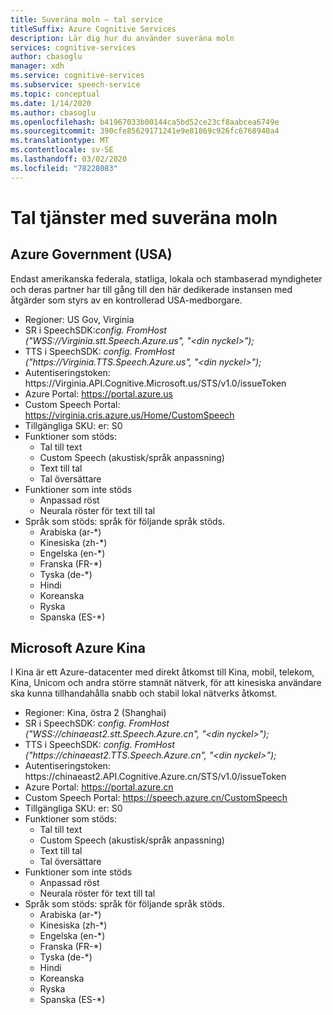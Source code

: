 ```yaml
---
title: Suveräna moln – tal service
titleSuffix: Azure Cognitive Services
description: Lär dig hur du använder suveräna moln
services: cognitive-services
author: cbasoglu
manager: xdh
ms.service: cognitive-services
ms.subservice: speech-service
ms.topic: conceptual
ms.date: 1/14/2020
ms.author: cbasoglu
ms.openlocfilehash: b41967033b00144ca5bd52ce23cf8aabcea6749e
ms.sourcegitcommit: 390cfe85629171241e9e81869c926fc6768940a4
ms.translationtype: MT
ms.contentlocale: sv-SE
ms.lasthandoff: 03/02/2020
ms.locfileid: "78228083"
---
```

# <a name="speech-services-with-sovereign-clouds"></a>Tal tjänster med suveräna moln

## <a name="azure-government-united-states"></a>Azure Government (USA)

Endast amerikanska federala, statliga, lokala och stambaserad myndigheter och deras partner har till gång till den här dedikerade instansen med åtgärder som styrs av en kontrollerad USA-medborgare.
- Regioner: US Gov, Virginia
- SR i SpeechSDK:*config. FromHost ("WSS://Virginia.stt.Speech.Azure.us", "\<din nyckel\>");*
- TTS i SpeechSDK: *config. FromHost ("https[]()://Virginia.TTS.Speech.Azure.us", "\<din nyckel\>");*
- Autentiseringstoken: https[]()://Virginia.API.Cognitive.Microsoft.us/STS/v1.0/issueToken
- Azure Portal: https://portal.azure.us  
- Custom Speech Portal: https://virginia.cris.azure.us/Home/CustomSpeech
- Tillgängliga SKU: er: S0
- Funktioner som stöds:
  - Tal till text
  - Custom Speech (akustisk/språk anpassning)
  - Text till tal
  - Tal översättare
- Funktioner som inte stöds
  - Anpassad röst
  - Neurala röster för text till tal
- Språk som stöds: språk för följande språk stöds.
  - Arabiska (ar-*)
  - Kinesiska (zh-*)
  - Engelska (en-*)
  - Franska (FR-*)
  - Tyska (de-*)
  - Hindi
  - Koreanska
  - Ryska
  - Spanska (ES-*)

## <a name="microsoft-azure-china"></a>Microsoft Azure Kina

I Kina är ett Azure-datacenter med direkt åtkomst till Kina, mobil, telekom, Kina, Unicom och andra större stamnät nätverk, för att kinesiska användare ska kunna tillhandahålla snabb och stabil lokal nätverks åtkomst.
- Regioner: Kina, östra 2 (Shanghai)
- SR i SpeechSDK: *config. FromHost ("WSS://chinaeast2.stt.Speech.Azure.cn", "\<din nyckel\>");*
- TTS i SpeechSDK: *config. FromHost ("https[]()://chinaeast2.TTS.Speech.Azure.cn", "\<din nyckel\>");*
- Autentiseringstoken: https[]()://chinaeast2.API.Cognitive.Azure.cn/STS/v1.0/issueToken
- Azure Portal: https://portal.azure.cn
- Custom Speech Portal: https://speech.azure.cn/CustomSpeech
- Tillgängliga SKU: er: S0
- Funktioner som stöds:
  - Tal till text
  - Custom Speech (akustisk/språk anpassning)
  - Text till tal
  - Tal översättare
- Funktioner som inte stöds
  - Anpassad röst
  - Neurala röster för text till tal
- Språk som stöds: språk för följande språk stöds.
  - Arabiska (ar-*)
  - Kinesiska (zh-*)
  - Engelska (en-*)
  - Franska (FR-*)
  - Tyska (de-*)
  - Hindi
  - Koreanska
  - Ryska
  - Spanska (ES-*)

